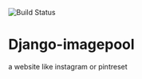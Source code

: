 ![Build Status](https://api.travis-ci.org/goyaljai/Django-imagepool.svg?branch=master)

# Django-imagepool


a website like instagram or pintreset
